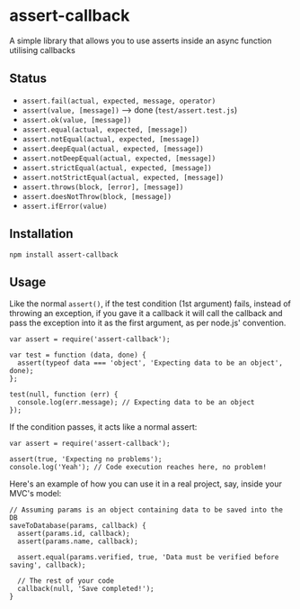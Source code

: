 # assert-callback

A simple library that allows you to use asserts inside an async function utilising callbacks

## Status

  * `assert.fail(actual, expected, message, operator)`
  * `assert(value, [message])` --> done (`test/assert.test.js`)
  * `assert.ok(value, [message])`
  * `assert.equal(actual, expected, [message])`
  * `assert.notEqual(actual, expected, [message])`
  * `assert.deepEqual(actual, expected, [message])`
  * `assert.notDeepEqual(actual, expected, [message])`
  * `assert.strictEqual(actual, expected, [message])`
  * `assert.notStrictEqual(actual, expected, [message])`
  * `assert.throws(block, [error], [message])`
  * `assert.doesNotThrow(block, [message])`
  * `assert.ifError(value)`

## Installation

    npm install assert-callback

## Usage

Like the normal `assert()`, if the test condition (1st argument) fails, instead of throwing an exception, if you gave it a callback it will call the callback and pass the exception into it as the first argument, as per node.js' convention.

    var assert = require('assert-callback');

    var test = function (data, done) {
      assert(typeof data === 'object', 'Expecting data to be an object', done);
    };

    test(null, function (err) {
      console.log(err.message); // Expecting data to be an object
    });

If the condition passes, it acts like a normal assert:

    var assert = require('assert-callback');

    assert(true, 'Expecting no problems');
    console.log('Yeah'); // Code execution reaches here, no problem!

Here's an example of how you can use it in a real project, say, inside your MVC's model:

    // Assuming params is an object containing data to be saved into the DB
    saveToDatabase(params, callback) {
      assert(params.id, callback);
      assert(params.name, callback);

      assert.equal(params.verified, true, 'Data must be verified before saving', callback);

      // The rest of your code
      callback(null, 'Save completed!');
    }
